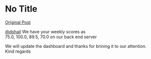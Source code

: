 # No Title

[Original Post](https://discourse.onlinedegree.iitm.ac.in/t/166816/64)

<p><a class="mention" href="/u/dshail">@dshail</a> We have your weekly scores as<br>
75.0, 100.0, 89.5, 70.0 on our back end server</p>
<p>We will update the dashboard and thanks for brining it to our attention.<br>
Kind regards</p>